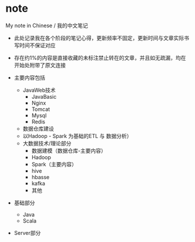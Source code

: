 # note
My note in Chinese / 我的中文笔记

- 此处记录我在各个阶段的笔记心得，更新频率不固定，更新时间与文章实际书写时间不保证对应

- 存在约1%的内容是直接收藏的未标注禁止转在的文章，并且如无疏漏，均在开始处附带了原文连接

- 主要内容包括
  - JavaWeb技术
    - JavaBasic
    - Nginx
    - Tomcat
    - Mysql
    - Redis
  - 数据仓库建设
  - 以Hadoop - Spark 为基础的ETL 与 数据分析）
  - 大数据技术/理论部分  
    - 数据建模（数据仓库-主要内容）
    - Hadoop
    - Spark（主要内容）
    - hive
    - hbasse
    - kafka
    - 其他
    
 - 基础部分
 
    - Java
    - Scala
  - Server部分
